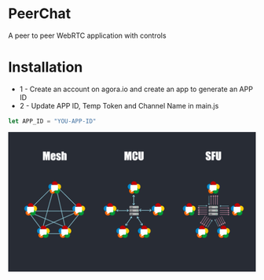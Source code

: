 # PeerChat
A peer to peer WebRTC application with controls

# Installation
* 1 - Create an account on agora.io and create an app to generate an APP ID
* 2 - Update APP ID, Temp Token and Channel Name in main.js
```javascript
let APP_ID = "YOU-APP-ID"
```


<img src="./images/Mesh, MCU, FSU.PNG">  
